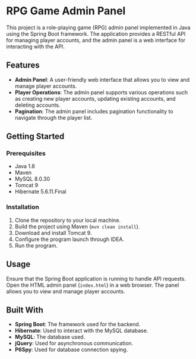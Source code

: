 # RPG Game Admin Panel

This project is a role-playing game (RPG) admin panel implemented in Java using the Spring Boot framework. The application provides a RESTful API for managing player accounts, and the admin panel is a web interface for interacting with the API.

## Features

- **Admin Panel**: A user-friendly web interface that allows you to view and manage player accounts.
- **Player Operations**: The admin panel supports various operations such as creating new player accounts, updating existing accounts, and deleting accounts.
- **Pagination**: The admin panel includes pagination functionality to navigate through the player list.

## Getting Started

### Prerequisites

- Java 1.8
- Maven
- MySQL 8.0.30
- Tomcat 9
- Hibernate 5.6.11.Final

### Installation

1. Сlone the repository to your local machine.
2. Build the project using Maven (`mvn clean install`).
3. Download and install Tomcat 9.
4. Configure the program launch through IDEA.
5. Run the program.

## Usage

Ensure that the Spring Boot application is running to handle API requests. Open the HTML admin panel (`index.html`) in a web browser. The panel allows you to view and manage player accounts.

## Built With

- **Spring Boot**: The framework used for the backend.
- **Hibernate**: Used to interact with the MySQL database.
- **MySQL**: The database used.
- **jQuery**: Used for asynchronous communication.
- **P6Spy**: Used for database connection spying.
